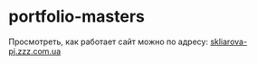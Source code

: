 # portfolio-masters
Просмотреть, как работает сайт можно по адресу: <a href="http://skliarova-pj.zzz.com.ua/masters/fknt/sklyarova/">skliarova-pj.zzz.com.ua</a>
